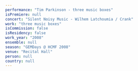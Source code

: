 ```yaml
---
performance: "Tim Parkinson - three music boxes"
isPremiere: null
concert: "Silent Noisy Music - Wilhem Latchoumia / Crank"
work: "three music boxes"
isCommission: false
isResidency: false
work_year: "2008"
ensemble: null
season: "GEMDays @ HCMF 2008"
venue: "Recital Hall"
person: null
country: null
---
```


